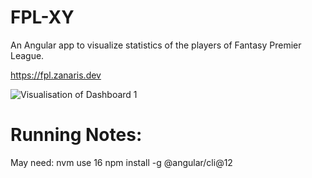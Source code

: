 # FPL-XY

An Angular app to visualize statistics of the players of Fantasy Premier League. 

https://fpl.zanaris.dev


<img src="src/assets/dashboard_1.gif" alt="Visualisation of Dashboard 1" />

# Running Notes:

May need: 
nvm use 16
npm install -g @angular/cli@12